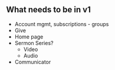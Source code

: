 ## What needs to be in v1
- Account mgmt, subscriptions - groups
- Give
- Home page
- Sermon Series?
	- Video
	- Audio
- Communicator